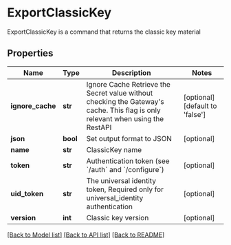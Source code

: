 # ExportClassicKey

ExportClassicKey is a command that returns the classic key material
## Properties
Name | Type | Description | Notes
------------ | ------------- | ------------- | -------------
**ignore_cache** | **str** | Ignore Cache Retrieve the Secret value without checking the Gateway&#39;s cache. This flag is only relevant when using the RestAPI | [optional] [default to 'false']
**json** | **bool** | Set output format to JSON | [optional] 
**name** | **str** | ClassicKey name | 
**token** | **str** | Authentication token (see &#x60;/auth&#x60; and &#x60;/configure&#x60;) | [optional] 
**uid_token** | **str** | The universal identity token, Required only for universal_identity authentication | [optional] 
**version** | **int** | Classic key version | [optional] 

[[Back to Model list]](../README.md#documentation-for-models) [[Back to API list]](../README.md#documentation-for-api-endpoints) [[Back to README]](../README.md)


